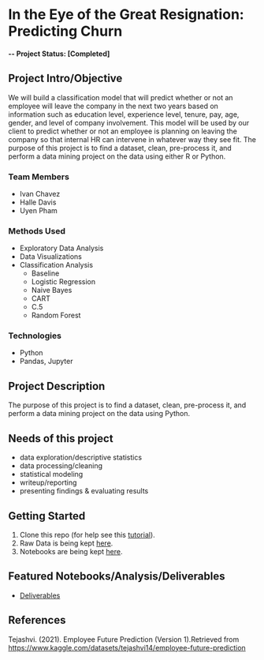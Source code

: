 # In the Eye of the Great Resignation: Predicting Churn

#### -- Project Status: [Completed]

## Project Intro/Objective
We will build a classification model that will predict whether or not an employee will leave the company in the next two years based on information such as education level, experience level, tenure, pay, age, gender, and level of company involvement. This model will be used by our client to predict whether or not an employee is planning on leaving the company so that internal HR can intervene in whatever way they see fit.
The purpose of this project is to find a dataset, clean, pre-process it, and perform a data mining project on the data using either R or Python.

### Team Members
* Ivan Chavez
* Halle Davis
* Uyen Pham


### Methods Used
* Exploratory Data Analysis
* Data Visualizations
* Classification Analysis
  * Baseline 
  * Logistic Regression
  * Naive Bayes
  * CART
  * C.5
  * Random Forest

### Technologies
* Python
* Pandas, Jupyter


## Project Description
The purpose of this project is to find a dataset, clean, pre-process it, and perform a data mining project on the data using Python.

## Needs of this project 

- data exploration/descriptive statistics
- data processing/cleaning
- statistical modeling
- writeup/reporting
- presenting findings & evaluating results

## Getting Started

1. Clone this repo (for help see this [tutorial](https://help.github.com/articles/cloning-a-repository/)).
2. Raw Data is being kept [here](data).
3. Notebooks are being kept [here](notebooks).



## Featured Notebooks/Analysis/Deliverables
* [Deliverables](Deliverables)

## References
Tejashvi. (2021). Employee Future Prediction (Version 1).Retrieved from https://www.kaggle.com/datasets/tejashvi14/employee-future-prediction


